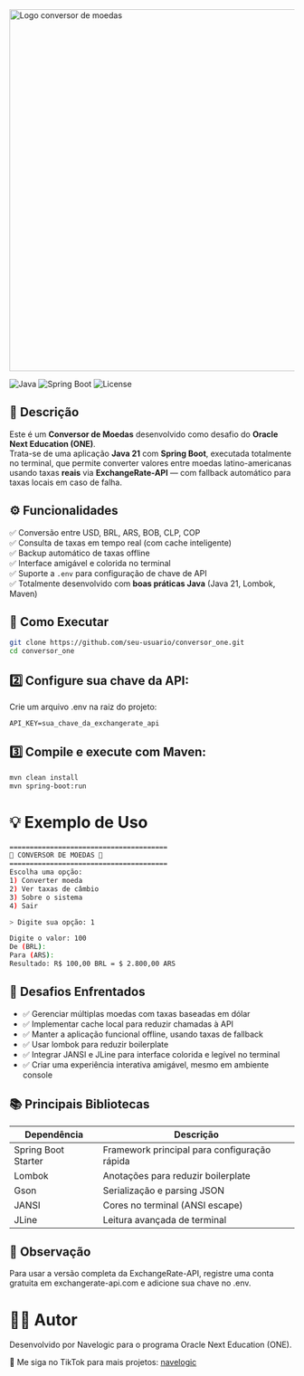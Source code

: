<img width="1280" height="640" alt="Logo conversor de moedas" src="https://github.com/user-attachments/assets/ec35f53a-ab43-405d-aa03-7a1d0f4aca22" />

![Java](https://img.shields.io/badge/Java-21-blue?logo=java)
![Spring Boot](https://img.shields.io/badge/Spring%20Boot-3.5.3-brightgreen?logo=spring)
![License](https://img.shields.io/badge/Project-Navelogic-blueviolet)

## 📌 Descrição

Este é um **Conversor de Moedas** desenvolvido como desafio do **Oracle Next Education (ONE)**.  
Trata-se de uma aplicação **Java 21** com **Spring Boot**, executada totalmente no terminal, que permite converter valores entre moedas latino-americanas usando taxas **reais** via **ExchangeRate-API** — com fallback automático para taxas locais em caso de falha.

## ⚙️ Funcionalidades

✅ Conversão entre USD, BRL, ARS, BOB, CLP, COP  
✅ Consulta de taxas em tempo real (com cache inteligente)  
✅ Backup automático de taxas offline  
✅ Interface amigável e colorida no terminal  
✅ Suporte a `.env` para configuração de chave de API  
✅ Totalmente desenvolvido com **boas práticas Java** (Java 21, Lombok, Maven)

## 🚀 Como Executar

```bash
git clone https://github.com/seu-usuario/conversor_one.git
cd conversor_one
```

## 2️⃣ Configure sua chave da API:
Crie um arquivo .env na raiz do projeto:
```env
API_KEY=sua_chave_da_exchangerate_api
```

## 3️⃣ Compile e execute com Maven:
```bash
mvn clean install
mvn spring-boot:run
```

# 💡 Exemplo de Uso
```bash
=======================================
💱 CONVERSOR DE MOEDAS 💱
=======================================
Escolha uma opção:
1) Converter moeda
2) Ver taxas de câmbio
3) Sobre o sistema
4) Sair

> Digite sua opção: 1

Digite o valor: 100
De (BRL): 
Para (ARS): 
Resultado: R$ 100,00 BRL = $ 2.800,00 ARS
```

## 🧩 Desafios Enfrentados
* ✅ Gerenciar múltiplas moedas com taxas baseadas em dólar
* ✅ Implementar cache local para reduzir chamadas à API
* ✅ Manter a aplicação funcional offline, usando taxas de fallback
* ✅ Usar lombok para reduzir boilerplate
* ✅ Integrar JANSI e JLine para interface colorida e legível no terminal
* ✅ Criar uma experiência interativa amigável, mesmo em ambiente console

## 📚 Principais Bibliotecas
| Dependência         | Descrição                                    |
| ------------------- | -------------------------------------------- |
| Spring Boot Starter | Framework principal para configuração rápida |
| Lombok              | Anotações para reduzir boilerplate           |
| Gson                | Serialização e parsing JSON                  |
| JANSI               | Cores no terminal (ANSI escape)              |
| JLine               | Leitura avançada de terminal                 |

## 📌 Observação
Para usar a versão completa da ExchangeRate-API, registre uma conta gratuita em exchangerate-api.com e adicione sua chave no .env.

# 👨‍💻 Autor
Desenvolvido por Navelogic para o programa Oracle Next Education (ONE).

📲 Me siga no TikTok para mais projetos: [navelogic](https://www.tiktok.com/@navelogic)
